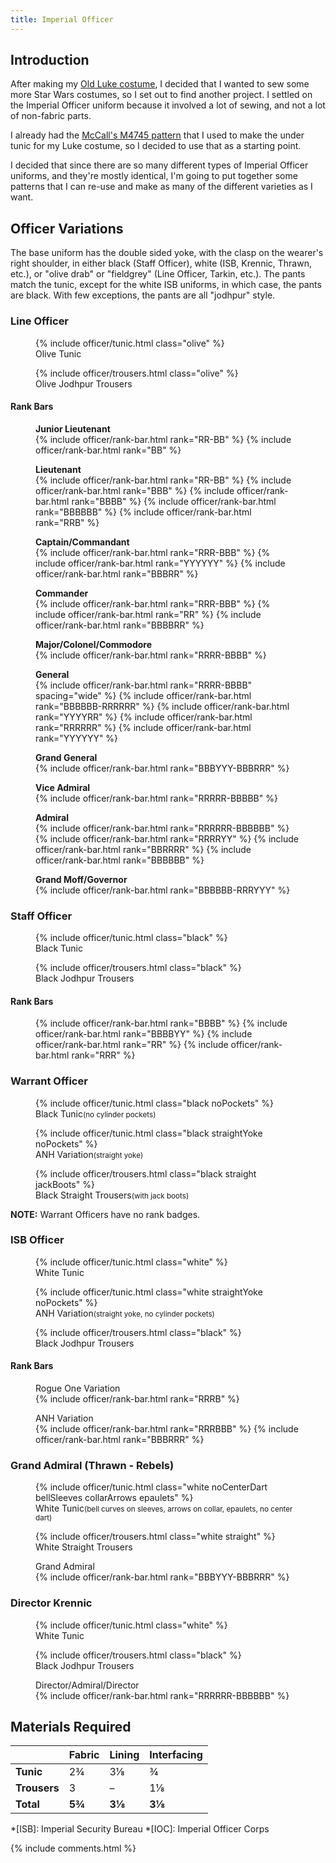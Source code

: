 ```yaml
---
title: Imperial Officer
---
```


<link rel="stylesheet" type="text/css" href="{{ '/assets/css/imperial-officer.css?v=' | append: site.github.build_revision | relative_url }}" />

## Introduction

After making my [Old Luke costume](/costuming/luke-tfa.html), I decided that I wanted to sew some more Star Wars costumes, so I set out to find another project. I settled on the Imperial Officer uniform because it involved a lot of sewing, and not a lot of non-fabric parts.

I already had the [McCall's M4745 pattern](https://mccallpattern.mccall.com/m4745) that I used to make the under tunic for my Luke costume, so I decided to use that as a starting point.

I decided that since there are so many different types of Imperial Officer uniforms, and they're mostly identical, I'm going to put together some patterns that I can re-use and make as many of the different varieties as I want.

## Officer Variations
The base uniform has the double sided yoke, with the clasp on the wearer's right shoulder, in either black (Staff Officer), white (ISB, Krennic, Thrawn, etc.), or "olive drab" or "fieldgrey" (Line Officer, Tarkin, etc.). The pants match the tunic, except for the white ISB uniforms, in which case, the pants are black. With few exceptions, the pants are all "jodhpur" style.

### Line Officer
<figure>
	{% include officer/tunic.html class="olive" %}
	<figcaption>Olive Tunic</figcaption>
</figure>
<figure>
	{% include officer/trousers.html class="olive" %}
	<figcaption>Olive Jodhpur Trousers</figcaption>
</figure>

#### Rank Bars
<figure>
	<figcaption><strong>Junior Lieutenant</strong></figcaption>
	{% include officer/rank-bar.html rank="RR-BB" %}
	{% include officer/rank-bar.html rank="BB" %}
</figure>
<figure>
	<figcaption><strong>Lieutenant</strong></figcaption>
	{% include officer/rank-bar.html rank="RR-BB" %}
	{% include officer/rank-bar.html rank="BBB" %}
	{% include officer/rank-bar.html rank="BBBB" %}
	{% include officer/rank-bar.html rank="BBBBBB" %}
	{% include officer/rank-bar.html rank="RRB" %}
</figure>
<figure>
	<figcaption><strong>Captain/<wbr/>Commandant</strong></figcaption>
	{% include officer/rank-bar.html rank="RRR-BBB" %}
	{% include officer/rank-bar.html rank="YYYYYY" %}
	{% include officer/rank-bar.html rank="BBBRR" %}
</figure>
<figure>
	<figcaption><strong>Commander</strong></figcaption>
	{% include officer/rank-bar.html rank="RRR-BBB" %}
	{% include officer/rank-bar.html rank="RR" %}
	{% include officer/rank-bar.html rank="BBBBRR" %}
</figure>
<figure>
	<figcaption><strong>Major/<wbr/>Colonel/<wbr/>Commodore</strong></figcaption>
	{% include officer/rank-bar.html rank="RRRR-BBBB" %}
</figure>
<figure>
	<figcaption><strong>General</strong></figcaption>
	{% include officer/rank-bar.html rank="RRRR-BBBB" spacing="wide" %}
	{% include officer/rank-bar.html rank="BBBBBB-RRRRRR" %}
	{% include officer/rank-bar.html rank="YYYYRR" %}
	{% include officer/rank-bar.html rank="RRRRRR" %}
	{% include officer/rank-bar.html rank="YYYYYY" %}
</figure>
<figure>
	<figcaption><strong>Grand General</strong></figcaption>
	{% include officer/rank-bar.html rank="BBBYYY-BBBRRR" %}
</figure>
<figure>
	<figcaption><strong>Vice Admiral</strong></figcaption>
	{% include officer/rank-bar.html rank="RRRRR-BBBBB" %}
</figure>
<figure>
	<figcaption><strong>Admiral</strong></figcaption>
	{% include officer/rank-bar.html rank="RRRRRR-BBBBBB" %}
	{% include officer/rank-bar.html rank="RRRRYY" %}
	{% include officer/rank-bar.html rank="BBRRRR" %}
	{% include officer/rank-bar.html rank="BBBBBB" %}
</figure>
<figure>
	<figcaption><strong>Grand Moff/<wbr/>Governor</strong></figcaption>
	{% include officer/rank-bar.html rank="BBBBBB-RRRYYY" %}
</figure>

### Staff Officer
<figure>
	{% include officer/tunic.html class="black" %}
	<figcaption>Black Tunic</figcaption>
</figure>
<figure>
	{% include officer/trousers.html class="black" %}
	<figcaption>Black Jodhpur Trousers</figcaption>
</figure>

#### Rank Bars
<figure>
	{% include officer/rank-bar.html rank="BBBB" %}
	{% include officer/rank-bar.html rank="BBBBYY" %}
	{% include officer/rank-bar.html rank="RR" %}
	{% include officer/rank-bar.html rank="RRR" %}
</figure>

### Warrant Officer
<figure>
	{% include officer/tunic.html class="black noPockets" %}
	<figcaption>Black Tunic<small>(no cylinder pockets)</small></figcaption>
</figure>
<figure>
	{% include officer/tunic.html class="black straightYoke noPockets" %}
	<figcaption>ANH Variation<small>(straight yoke)</small></figcaption>
</figure>
<figure>
	{% include officer/trousers.html class="black straight jackBoots" %}
	<figcaption>Black Straight Trousers<small>(with jack boots)</small></figcaption>
</figure>

**NOTE:** Warrant Officers have no rank badges.

### ISB Officer
<figure>
	{% include officer/tunic.html class="white" %}
	<figcaption>White Tunic</figcaption>
</figure>
<figure>
	{% include officer/tunic.html class="white straightYoke noPockets" %}
	<figcaption>ANH Variation<small>(straight yoke,<wbr/> no cylinder pockets)</small></figcaption>
</figure>
<figure>
	{% include officer/trousers.html class="black" %}
	<figcaption>Black Jodhpur Trousers</figcaption>
</figure>

#### Rank Bars
<figure>
	<figcaption>Rogue One Variation</figcaption>
	{% include officer/rank-bar.html rank="RRRB" %}
</figure>
<figure>
	<figcaption>ANH Variation</figcaption>
	{% include officer/rank-bar.html rank="RRRBBB" %}
	{% include officer/rank-bar.html rank="BBBRRR" %}
</figure>

### Grand Admiral (Thrawn - Rebels)
<figure>
	{% include officer/tunic.html class="white noCenterDart bellSleeves collarArrows epaulets" %}
	<figcaption>White Tunic<small>(bell curves on sleeves,<wbr/> arrows on collar,<wbr/> epaulets,<wbr/> no center dart)</small></figcaption>
</figure>
<figure>
	{% include officer/trousers.html class="white straight" %}
	<figcaption>White Straight Trousers</figcaption>
</figure>

<figure>
	<figcaption>Grand Admiral</figcaption>
	{% include officer/rank-bar.html rank="BBBYYY-BBBRRR" %}
</figure>

### Director Krennic
<figure>
	{% include officer/tunic.html class="white" %}
	<figcaption>White Tunic</figcaption>
</figure>
<figure>
	{% include officer/trousers.html class="black" %}
	<figcaption>Black Jodhpur Trousers</figcaption>
</figure>

<figure>
	<figcaption>Director/<wbr/>Admiral/Director</figcaption>
	{% include officer/rank-bar.html rank="RRRRRR-BBBBBB" %}
</figure>

## Materials Required

|  | **Fabric** | **Lining** | **Interfacing** |
|---|---|---|---|
| **Tunic** | 2¾ | 3⅛ | ¾ |
| **Trousers** | 3 | – | 1⅛ |
| **Total** | **5¾** | **3⅛** | **3⅛** |

*[ISB]: Imperial Security Bureau
*[IOC]: Imperial Officer Corps

<script type="text/javascript" src="{{ '/assets/js/imperial-officer.js?v=' | append: site.github.build_revision | relative_url }}"></script>

{% include comments.html %}
